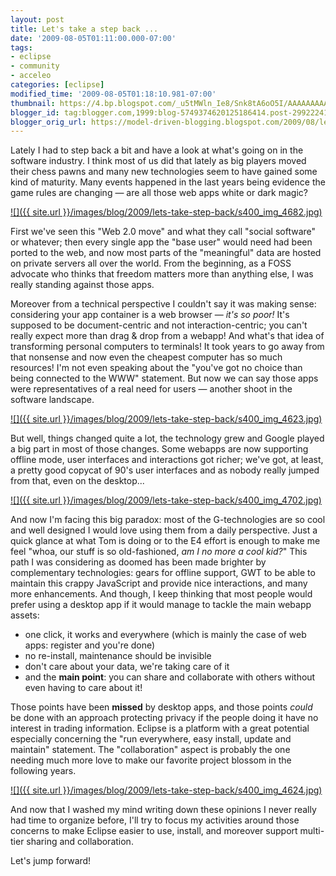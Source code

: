 ```yaml
---
layout: post
title: Let's take a step back ...
date: '2009-08-05T01:11:00.000-07:00'
tags:
- eclipse
- community
- acceleo
categories: [eclipse]
modified_time: '2009-08-05T01:18:10.981-07:00'
thumbnail: https://4.bp.blogspot.com/_u5tMWln_Ie8/Snk8tA6oO5I/AAAAAAAAAKo/e0ZoGnCoAhE/s72-c/img_4682.jpg
blogger_id: tag:blogger.com,1999:blog-5749374620125186414.post-2992224150856306838
blogger_orig_url: https://model-driven-blogging.blogspot.com/2009/08/lets-take-step-back.html
---
```


Lately I had to step back a bit and have a look at what's going on in the software industry. I think most of us did that lately as big players moved their chess pawns and many new technologies seem to have gained some kind of maturity. Many events happened in the last years being evidence the game rules are changing — are all those web apps white or dark magic?

[![]({{ site.url }}/images/blog/2009/lets-take-step-back/s400_img_4682.jpg)](https://4.bp.blogspot.com/_u5tMWln_Ie8/Snk8tA6oO5I/AAAAAAAAAKo/e0ZoGnCoAhE/s1600-h/img_4682.jpg)

First we've seen this "Web 2.0 move" and what they call "social software" or whatever; then every single app the "base user" would need had been ported to the web, and now most parts of the "meaningful" data are hosted on private servers all over the world. From the beginning, as a FOSS advocate who thinks that freedom matters more than anything else, I was really standing against those apps.

Moreover from a technical perspective I couldn't say it was making sense: considering your app container is a web browser — _it's so poor!_ It's supposed to be document-centric and not interaction-centric; you can't really expect more than drag & drop from a webapp! And what's that idea of transforming personal computers to terminals! It took years to go away from that nonsense and now even the cheapest computer has so much resources! I'm not even speaking about the "you've got no choice than being connected to the WWW" statement. But now we can say those apps were representatives of a real need for users — another shoot in the software landscape.

[![]({{ site.url }}/images/blog/2009/lets-take-step-back/s400_img_4623.jpg)](https://2.bp.blogspot.com/_u5tMWln_Ie8/Snk8_LoCH2I/AAAAAAAAAKw/_CfmPV6GIyU/s1600-h/img_4623.jpg)

But well, things changed quite a lot, the technology grew and Google played a big part in most of those changes. Some webapps are now supporting offline mode, user interfaces and interactions got richer; we've got, at least, a pretty good copycat of 90's user interfaces and as nobody really jumped from that, even on the desktop...

[![]({{ site.url }}/images/blog/2009/lets-take-step-back/s400_img_4702.jpg)](https://4.bp.blogspot.com/_u5tMWln_Ie8/Snk9ofunjnI/AAAAAAAAALA/HYnEvChEPP0/s1600-h/img_4702.jpg)

And now I'm facing this big paradox: most of the G-technologies are so cool and well designed I would love using them from a daily perspective. Just a quick glance at what Tom is doing or to the E4 effort is enough to make me feel "whoa, our stuff is so old-fashioned, _am I no more a cool kid?_" This path I was considering as doomed has been made brighter by complementary technologies: gears for offline support, GWT to be able to maintain this crappy JavaScript and provide nice interactions, and many more enhancements. And though, I keep thinking that most people would prefer using a desktop app if it would manage to tackle the main webapp assets:

- one click, it works and everywhere (which is mainly the case of web apps: register and you're done)
- no re-install, maintenance should be invisible
- don't care about your data, we're taking care of it
- and the **main point**: you can share and collaborate with others without even having to care about it!

Those points have been **missed** by desktop apps, and those points _could_ be done with an approach protecting privacy if the people doing it have no interest in trading information. Eclipse is a platform with a great potential especially concerning the "run everywhere, easy install, update and maintain" statement. The "collaboration" aspect is probably the one needing much more love to make our favorite project blossom in the following years.

[![]({{ site.url }}/images/blog/2009/lets-take-step-back/s400_img_4624.jpg)](https://1.bp.blogspot.com/_u5tMWln_Ie8/Snk9ThFfHmI/AAAAAAAAAK4/0cL9X1EmkBc/s1600-h/img_4624.jpg)

And now that I washed my mind writing down these opinions I never really had time to organize before, I'll try to focus my activities around those concerns to make Eclipse easier to use, install, and moreover support multi-tier sharing and collaboration.

Let's jump forward!

